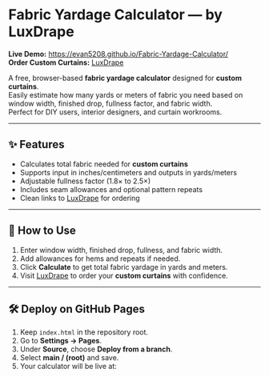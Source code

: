 # Fabric Yardage Calculator — by LuxDrape

**Live Demo:** https://evan5208.github.io/Fabric-Yardage-Calculator/  
**Order Custom Curtains:** [LuxDrape](https://luxdrape.com/)

A free, browser-based **fabric yardage calculator** designed for **custom curtains**.  
Easily estimate how many yards or meters of fabric you need based on window width, finished drop, fullness factor, and fabric width.  
Perfect for DIY users, interior designers, and curtain workrooms.

---

## ✨ Features
- Calculates total fabric needed for **custom curtains**  
- Supports input in inches/centimeters and outputs in yards/meters  
- Adjustable fullness factor (1.8× to 2.5×)  
- Includes seam allowances and optional pattern repeats  
- Clean links to [LuxDrape](https://luxdrape.com/) for ordering  

---

## 🚀 How to Use
1. Enter window width, finished drop, fullness, and fabric width.  
2. Add allowances for hems and repeats if needed.  
3. Click **Calculate** to get total fabric yardage in yards and meters.  
4. Visit [LuxDrape](https://luxdrape.com/) to order your **custom curtains** with confidence.  

---

## 🛠 Deploy on GitHub Pages
1. Keep `index.html` in the repository root.  
2. Go to **Settings → Pages**.  
3. Under **Source**, choose **Deploy from a branch**.  
4. Select **main / (root)** and save.  
5. Your calculator will be live at:  
